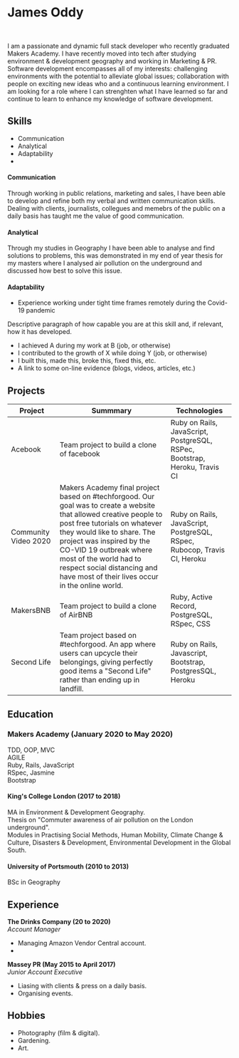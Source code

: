 # James Oddy
<br>

I am a passionate and dynamic full stack developer who recently graduated Makers Academy. I have recently moved into tech after studying environment & development geography and working in Marketing & PR. Software development encompasses all of my interests: challenging environments with the potential to alleviate global issues; collaboration with people on exciting new ideas who and a continuous learning environment. I am looking for a role where I can strenghten what I have learned so far and continue to learn to enhance my knowledge of software development. 

## Skills

- Communication
- Analytical 
- Adaptability
- 

#### Communication

Through working in public relations, marketing and sales, I have been able to develop and refine both my verbal and written communication skills. Dealing with clients, journalists, collegues and memebrs of the public on a daily basis has taught me the value of good communication. 

#### Analytical

Through my studies in Geography I have been able to analyse and find solutions to problems, this was demonstrated in my end of year thesis for my masters where I analysed air pollution on the underground and discussed how best to solve this issue.

#### Adaptability

- Experience working under tight time frames remotely during the Covid-19 pandemic 

Descriptive paragraph of how capable you are at this skill and, if relevant, how it has developed.

- I achieved A during my work at B (job, or otherwise)
- I contributed to the growth of X while doing Y (job, or otherwise)
- I built this, made this, broke this, fixed this, etc.
- A link to some on-line evidence (blogs, videos, articles, etc.)


## Projects <br>

|Project|Summmary|Technologies|
|-----------|---------|------------|
|Acebook|Team project to build a clone of facebook|Ruby on Rails, JavaScript, PostgreSQL, RSPec, Bootstrap, Heroku, Travis CI|
|Community Video 2020|Makers Academy final project based on #techforgood. Our goal was to create a website that allowed creative people to post free tutorials on whatever they would like to share. The project was inspired by the CO-VID 19 outbreak where most of the world had to respect social distancing and have most of their lives occur in the online world.|Ruby on Rails, JavaScript, PostgreSQL, RSpec, Rubocop, Travis CI, Heroku| 
|MakersBNB|Team project to build a clone of AirBNB|Ruby, Active Record, PostgreSQL, RSpec, CSS|
|Second Life|Team project based on #techforgood. An app where users can upcycle their belongings, giving perfectly good items a "Second Life" rather than ending up in landfill.|Ruby on Rails, Javascript, Bootstrap, PostgresSQL, Heroku|

## Education <br>

### Makers Academy (January 2020 to May 2020)
TDD, OOP, MVC <br>
AGILE <br>
Ruby, Rails, JavaScript <br>
RSpec, Jasmine <br>
Bootstrap <br>

#### King's College London (2017 to 2018)
MA in Environment & Development Geography.<br>
Thesis on "Commuter awareness of air pollution on the London underground".<br>
Modules in Practising Social Methods, Human Mobility, Climate Change & Culture, Disasters & Development, Environmental Development in the Global South.

#### University of Portsmouth (2010 to 2013)
BSc in Geography

## Experience <br>

**The Drinks Company (20 to 2020)**    
*Account Manager*  
- Managing Amazon Vendor Central account.
- 

**Massey PR (May 2015 to April 2017)**   
*Junior Account Executive*  
- Liasing with clients & press on a daily basis. 
- Organising events. 

## Hobbies <br>

- Photography (film & digital).  
- Gardening.  
- Art. 
